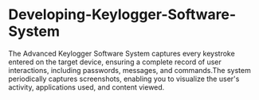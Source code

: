 # Developing-Keylogger-Software-System
The Advanced Keylogger Software System captures every keystroke entered on the target device, ensuring a complete record of user interactions, including passwords, messages, and commands.The system periodically captures screenshots, enabling you to visualize the user's activity, applications used, and content viewed.
